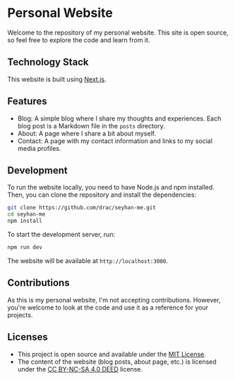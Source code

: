 # Personal Website

Welcome to the repository of my personal website. This site is open source, so feel free to explore the code and learn from it.

## Technology Stack

This website is built using [Next.js](https://nextjs.org/).

## Features

- Blog: A simple blog where I share my thoughts and experiences. Each blog post is a Markdown file in the `posts` directory.
- About: A page where I share a bit about myself.
- Contact: A page with my contact information and links to my social media profiles.

## Development

To run the website locally, you need to have Node.js and npm installed. Then, you can clone the repository and install the dependencies:

```sh
git clone https://github.com/drac/seyhan-me.git
cd seyhan-me
npm install
```

To start the development server, run:

```sh
npm run dev
```

The website will be available at `http://localhost:3000`.

## Contributions

As this is my personal website, I'm not accepting contributions. However, you're welcome to look at the code and use it as a reference for your projects.

## Licenses

- This project is open source and available under the [MIT License](https://github.com/drac/seyhan-me/blob/master/LICENSE).
- The content of the website (blog posts, about page, etc.) is licensed under the [CC BY-NC-SA 4.0 DEED](https://creativecommons.org/licenses/by-nc-sa/4.0/) license.
